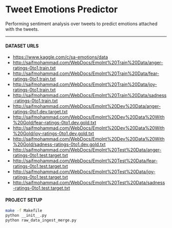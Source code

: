 # Tweet Emotions Predictor

Performing sentiment analysis over tweets to predict emotions attached with the tweets.

---

#### DATASET URLS
- https://www.kaggle.com/c/sa-emotions/data
- http://saifmohammad.com/WebDocs/EmoInt%20Train%20Data/anger-ratings-0to1.train.txt
- http://saifmohammad.com/WebDocs/EmoInt%20Train%20Data/fear-ratings-0to1.train.txt
- http://saifmohammad.com/WebDocs/EmoInt%20Train%20Data/joy-ratings-0to1.train.txt
- http://saifmohammad.com/WebDocs/EmoInt%20Train%20Data/sadness-ratings-0to1.train.txt
- http://saifmohammad.com/WebDocs/EmoInt%20Dev%20Data/anger-ratings-0to1.dev.target.txt
- http://saifmohammad.com/WebDocs/EmoInt%20Dev%20Data%20With%20Gold/fear-ratings-0to1.dev.gold.txt
- http://saifmohammad.com/WebDocs/EmoInt%20Dev%20Data%20With%20Gold/joy-ratings-0to1.dev.gold.txt
- http://saifmohammad.com/WebDocs/EmoInt%20Dev%20Data%20With%20Gold/sadness-ratings-0to1.dev.gold.txt
- http://saifmohammad.com/WebDocs/EmoInt%20Test%20Data/anger-ratings-0to1.test.target.txt
- http://saifmohammad.com/WebDocs/EmoInt%20Test%20Data/fear-ratings-0to1.test.target.txt
- http://saifmohammad.com/WebDocs/EmoInt%20Test%20Data/joy-ratings-0to1.test.target.txt
- http://saifmohammad.com/WebDocs/EmoInt%20Test%20Data/sadness-ratings-0to1.test.target.txt


#### PROJECT SETUP
```bash
make -f Makefile
python __init__.py
python raw_data_ingest_merge.py
```
